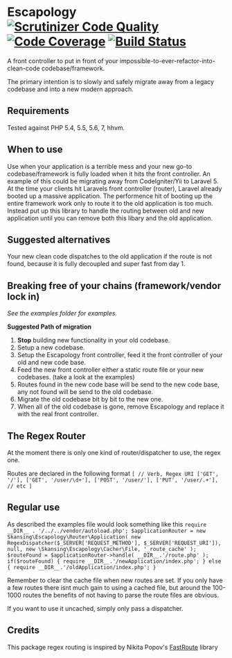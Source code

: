Escapology [![Scrutinizer Code Quality](https://scrutinizer-ci.com/g/RonnieSkansing/Escapology/badges/quality-score.png?b=master)](https://scrutinizer-ci.com/g/RonnieSkansing/Escapology/?branch=master) [![Code Coverage](https://scrutinizer-ci.com/g/RonnieSkansing/Escapology/badges/coverage.png?b=master)](https://scrutinizer-ci.com/g/RonnieSkansing/Escapology/?branch=master) [![Build Status](https://scrutinizer-ci.com/g/RonnieSkansing/Escapology/badges/build.png?b=master)](https://scrutinizer-ci.com/g/RonnieSkansing/Escapology/build-status/master)
========================
A front controller to put in front of your impossible-to-ever-refactor-into-clean-code codebase/framework.

The primary intention is to slowly and safely migrate away from a legacy codebase and into a new modern approach.
	

Requirements
-------------------------
Tested against PHP 5.4, 5.5, 5.6, 7, hhvm.   
 
When to use
-------------------------
Use when your application is a terrible mess and your new go-to codebase/framework is fully loaded when it hits the front controller. An example of this could be migrating away from CodeIgniter/Yii to Laravel 5. 
At the time your clients hit Laravels front controller (router), Laravel already booted up a massive application. The performence hit of booting up the entire framework work only to route it to the old application is too much. Instead put up this library to handle the routing between old and new application until you can remove both this libary and the old application.

Suggested alternatives
--------------------------
Your new clean code dispatches to the old application if the route is not found, because it is fully decoupled and super fast from day 1.  

Breaking free of your chains (framework/vendor lock in)
--------------------------
*See the examples folder for examples.*

**Suggested Path of migration**

1. **Stop** building new functionality in your old codebase.
2. Setup a new codebase.
3. Setup the Escapology front controller, feed it the front controller of your old and new code base.
4. Feed the new front controller either a static route file or your new codebases. (take a look at the examples)
5. Routes found in the new code base will be send to the new code base, any not found will be send to the old codebase. 
6. Migrate the old codebase bit by bit to the new one. 
7. When all of the old codebase is gone, remove Escapology and replace it with the real front controller.

The Regex Router
----------------------------
At the moment there is only one kind of router/dispatcher to use, the regex one.

Routes are declared in the following format
`
[
  // Verb, Regex URI
  ['GET', '/'],
  ['GET', '/user/\d+'],
  ['POST', '/user/'],
  ['PUT', '/user/.+'],
  // etc
]
`

Regular use
------------------------------
As described the examples file would look something like this
`
require __DIR__ . '/../../vendor/autoload.php';
$applicationRouter = new Skansing\Escapology\Router\Application(
  new RegexDispatcher($_SERVER['REQUEST_METHOD'], $_SERVER['REQUEST_URI']),
  null,
  new \Skansing\Escapology\Cacher\File,
  '_route_cache'
);
$routeFound = $applicationRouter->handle(
  __DIR__.'/route.php'
);
if($routeFound) {
  require __DIR__.'/newApplication/index.php';
} else {
  require __DIR__.'/oldApplication/index.php';
}
`

Remember to clear the cache file when new routes are set. If you only have a few routes there isnt much gain to using a cached file, but around the 100-1000 routes the benefits of not having to parse the route files are obvious.

If you want to use it uncached, simply only pass a dispatcher.

Credits 
---------------------------
This package regex routing is inspired by Nikita Popov's [FastRoute](https://github.com/nikic/FastRoute/) library
